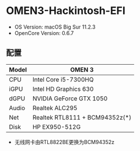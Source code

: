 # OMEN3-Hackintosh-EFI
* OS Version: macOS Big Sur 11.2.3
* OpenCore Version: 0.6.7

## 配置
| Model | OMEN 3                                 |
| ----- | -------------------------------------- |
| CPU   | Intel Core i5-7300HQ                   |
| iGPU  | Intel HD Graphics 630                  |
| dGPU  | NVIDIA GeForce GTX 1050                |
| Audio | Realtek ALC295                         |
| Net   | Realtek RTL8111 + BCM94352z(*)         |
| Disk  | HP EX950-512G                          |

* 无线网卡由RTL8822BE更换为BCM94352z
